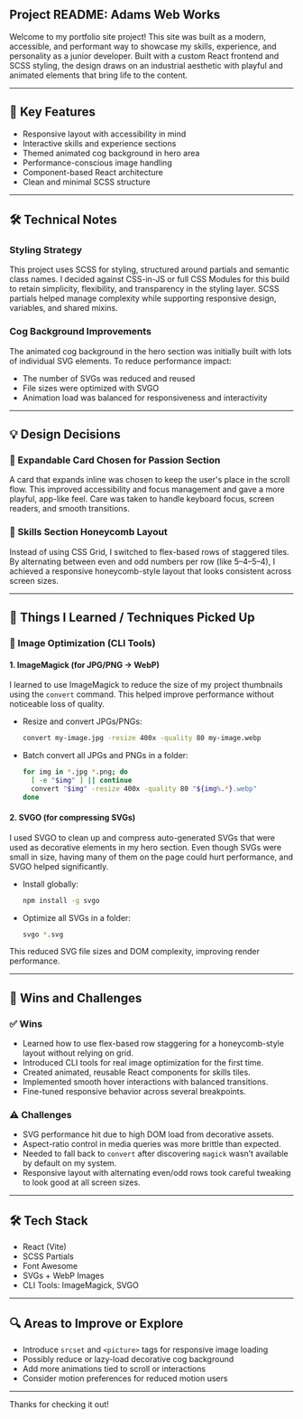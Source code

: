 ## Project README: Adams Web Works

Welcome to my portfolio site project! This site was built as a modern, accessible, and performant way to showcase my skills, experience, and personality as a junior developer. Built with a custom React frontend and SCSS styling, the design draws on an industrial aesthetic with playful and animated elements that bring life to the content.

---

## 🚀 Key Features

- Responsive layout with accessibility in mind
- Interactive skills and experience sections
- Themed animated cog background in hero area
- Performance-conscious image handling
- Component-based React architecture
- Clean and minimal SCSS structure

---

## 🛠 Technical Notes

### Styling Strategy
This project uses SCSS for styling, structured around partials and semantic class names. I decided against CSS-in-JS or full CSS Modules for this build to retain simplicity, flexibility, and transparency in the styling layer. SCSS partials helped manage complexity while supporting responsive design, variables, and shared mixins.

### Cog Background Improvements
The animated cog background in the hero section was initially built with lots of individual SVG elements. To reduce performance impact:
- The number of SVGs was reduced and reused
- File sizes were optimized with SVGO
- Animation load was balanced for responsiveness and interactivity

---

## 💡 Design Decisions

### 🔹 Expandable Card Chosen for Passion Section
A card that expands inline was chosen to keep the user's place in the scroll flow. This improved accessibility and focus management and gave a more playful, app-like feel. Care was taken to handle keyboard focus, screen readers, and smooth transitions.

### 🔹 Skills Section Honeycomb Layout
Instead of using CSS Grid, I switched to flex-based rows of staggered tiles. By alternating between even and odd numbers per row (like 5–4–5–4), I achieved a responsive honeycomb-style layout that looks consistent across screen sizes.

---

## 📸 Things I Learned / Techniques Picked Up

### 🧙 Image Optimization (CLI Tools)

#### 1. **ImageMagick** (for JPG/PNG → WebP)
I learned to use ImageMagick to reduce the size of my project thumbnails using the `convert` command. This helped improve performance without noticeable loss of quality.

- Resize and convert JPGs/PNGs:
  ```bash
  convert my-image.jpg -resize 400x -quality 80 my-image.webp
  ```

- Batch convert all JPGs and PNGs in a folder:
  ```bash
  for img in *.jpg *.png; do
    [ -e "$img" ] || continue
    convert "$img" -resize 400x -quality 80 "${img%.*}.webp"
  done
  ```

#### 2. **SVGO** (for compressing SVGs)
I used SVGO to clean up and compress auto-generated SVGs that were used as decorative elements in my hero section. Even though SVGs were small in size, having many of them on the page could hurt performance, and SVGO helped significantly.

- Install globally:
  ```bash
  npm install -g svgo
  ```

- Optimize all SVGs in a folder:
  ```bash
  svgo *.svg
  ```

This reduced SVG file sizes and DOM complexity, improving render performance.

---

## 🧩 Wins and Challenges

### ✅ Wins
- Learned how to use flex-based row staggering for a honeycomb-style layout without relying on grid.
- Introduced CLI tools for real image optimization for the first time.
- Created animated, reusable React components for skills tiles.
- Implemented smooth hover interactions with balanced transitions.
- Fine-tuned responsive behavior across several breakpoints.

### ⚠️ Challenges
- SVG performance hit due to high DOM load from decorative assets.
- Aspect-ratio control in media queries was more brittle than expected.
- Needed to fall back to `convert` after discovering `magick` wasn’t available by default on my system.
- Responsive layout with alternating even/odd rows took careful tweaking to look good at all screen sizes.

---

## 🛠 Tech Stack

- React (Vite)
- SCSS Partials
- Font Awesome
- SVGs + WebP Images
- CLI Tools: ImageMagick, SVGO

---

## 🔍 Areas to Improve or Explore

- Introduce `srcset` and `<picture>` tags for responsive image loading
- Possibly reduce or lazy-load decorative cog background
- Add more animations tied to scroll or interactions
- Consider motion preferences for reduced motion users

---

Thanks for checking it out!
